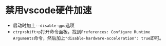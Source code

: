 # 禁用vscode硬件加速

- 启动时加上`--disable-gpu`选项
- `ctrp+shift+p`打开命令面板，找到`Preferences: Configure Runtime Arguments`命令，然后加上`"disable-hardware-acceleration": true`即可。
